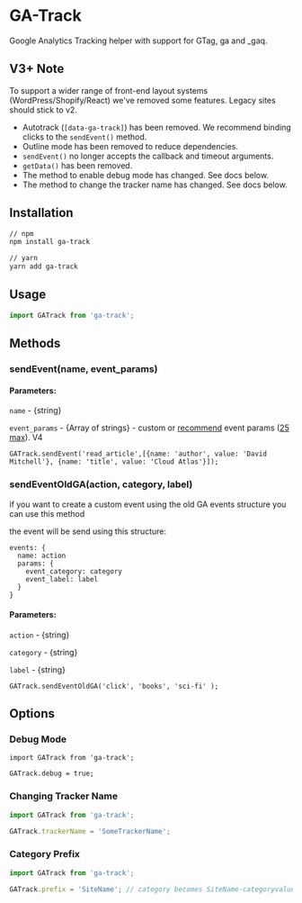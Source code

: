 # GA-Track

Google Analytics Tracking helper with support for GTag, ga and _gaq.

## V3+ Note

To support a wider range of front-end layout systems (WordPress/Shopify/React) we've removed some features. Legacy sites should stick to v2.

  - Autotrack (`[data-ga-track]`) has been removed. We recommend binding clicks to the `sendEvent()` method.
  - Outline mode has been removed to reduce dependencies.
  - `sendEvent()` no longer accepts the callback and timeout arguments.
  - `getData()` has been removed.
  - The method to enable debug mode has changed. See docs below.
  - The method to change the tracker name has changed. See docs below.

## Installation

```sh
// npm
npm install ga-track

// yarn
yarn add ga-track
```

## Usage

```js
import GATrack from 'ga-track';
```

## Methods


### sendEvent(name, event_params)

#### Parameters:

`name` - {string}

`event_params` - {Array of strings} - custom or [recommend](https://support.google.com/analytics/answer/9267735) event params ([25 max](https://support.google.com/analytics/answer/9267744?hl=en)).
V4

```
GATrack.sendEvent('read_article',[{name: 'author', value: 'David Mitchell'}, {name: 'title', value: 'Cloud Atlas'}]);
```


### sendEventOldGA(action, category, label)
if you want to create a custom event using the old GA events structure you can use this method

the event will be send using this structure:
```
events: {
  name: action
  params: {
    event_category: category
    event_label: label
  }
}
```

#### Parameters:

`action` - {string}

`category` - {string}

`label` - {string}

```
GATrack.sendEventOldGA('click', 'books', 'sci-fi' );
```


## Options


### Debug Mode

```
import GATrack from 'ga-track';

GATrack.debug = true;
```

### Changing Tracker Name

```js
import GATrack from 'ga-track';

GATrack.trackerName = 'SomeTrackerName';
```


### Category Prefix

```js
import GATrack from 'ga-track';

GATrack.prefix = 'SiteName'; // category becomes SiteName-categoryvalue
```
